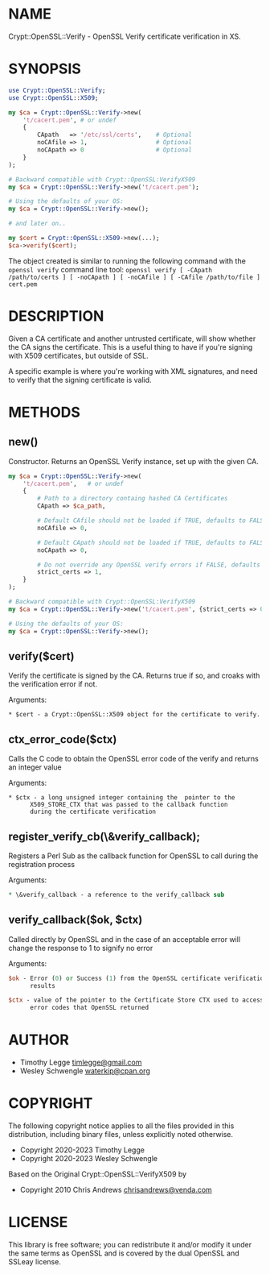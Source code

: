 # NAME

Crypt::OpenSSL::Verify - OpenSSL Verify certificate verification in XS.

# SYNOPSIS

```perl
use Crypt::OpenSSL::Verify;
use Crypt::OpenSSL::X509;

my $ca = Crypt::OpenSSL::Verify->new(
    't/cacert.pem', # or undef
    {
        CApath   => '/etc/ssl/certs',    # Optional
        noCAfile => 1,                   # Optional
        noCApath => 0                    # Optional
    }
);

# Backward compatible with Crypt::OpenSSL:VerifyX509
my $ca = Crypt::OpenSSL::Verify->new('t/cacert.pem');

# Using the defaults of your OS:
my $ca = Crypt::OpenSSL::Verify->new();

# and later on..

my $cert = Crypt::OpenSSL::X509->new(...);
$ca->verify($cert);
```

The object created is similar to running the following command with the
`openssl verify` command line tool: `openssl verify [ -CApath /path/to/certs ]
[ -noCApath ] [ -noCAfile ] [ -CAfile /path/to/file ] cert.pem`

# DESCRIPTION

Given a CA certificate and another untrusted certificate, will show
whether the CA signs the certificate. This is a useful thing to have
if you're signing with X509 certificates, but outside of SSL.

A specific example is where you're working with XML signatures, and
need to verify that the signing certificate is valid.

# METHODS

## new()

Constructor. Returns an OpenSSL Verify instance, set up with the given CA.

```perl
my $ca = Crypt::OpenSSL::Verify->new(
    't/cacert.pem',   # or undef
    {
        # Path to a directory containg hashed CA Certificates
        CApath => $ca_path,

        # Default CAfile should not be loaded if TRUE, defaults to FALSE
        noCAfile => 0,

        # Default CApath should not be loaded if TRUE, defaults to FALSE
        noCApath => 0,

        # Do not override any OpenSSL verify errors if FALSE, defaults to TRUE
        strict_certs => 1,
    }
);

# Backward compatible with Crypt::OpenSSL:VerifyX509
my $ca = Crypt::OpenSSL::Verify->new('t/cacert.pem', {strict_certs => 0 });

# Using the defaults of your OS:
my $ca = Crypt::OpenSSL::Verify->new();
```

## verify($cert)

Verify the certificate is signed by the CA. Returns true if so, and
croaks with the verification error if not.

Arguments:

```
* $cert - a Crypt::OpenSSL::X509 object for the certificate to verify.
```

## ctx\_error\_code($ctx)

Calls the C code to obtain the OpenSSL error code of the verify and
returns an integer value

Arguments:

```
* $ctx - a long unsigned integer containing the  pointer to the
      X509_STORE_CTX that was passed to the callback function
      during the certificate verification
```

## register\_verify\_cb(\\&verify\_callback);

Registers a Perl Sub as the callback function for OpenSSL to call
during the registration process

Arguments:

```perl
* \&verify_callback - a reference to the verify_callback sub
```

## verify\_callback($ok, $ctx)

Called directly by OpenSSL and in the case of an acceptable error will
change the response to 1 to signify no error

Arguments:

```perl
$ok - Error (0) or Success (1) from the OpenSSL certificate verification
      results

$ctx - value of the pointer to the Certificate Store CTX used to access the
      error codes that OpenSSL returned
```

# AUTHOR

- Timothy Legge <timlegge@gmail.com>
- Wesley Schwengle <waterkip@cpan.org>

# COPYRIGHT

The following copyright notice applies to all the files provided in
this distribution, including binary files, unless explicitly noted
otherwise.

- Copyright 2020-2023 Timothy Legge
- Copyright 2020-2023 Wesley Schwengle

Based on the Original Crypt::OpenSSL::VerifyX509 by

- Copyright 2010 Chris Andrews <chrisandrews@venda.com>

# LICENSE

This library is free software; you can redistribute it and/or modify
it under the same terms as OpenSSL and is covered by the dual
OpenSSL and SSLeay license.
